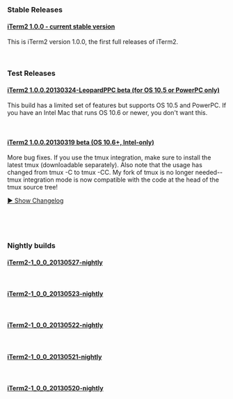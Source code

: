 <h3>Stable Releases</h3>
<h4><a href="/downloads/stable/iTerm2_v1_0_0.zip">iTerm2 1.0.0 - current stable version
</a></h4>
<p>
This is iTerm2 version 1.0.0, the first full releases of iTerm2.

</p>
<br>
<h3>Test Releases</h3>
<h4><a href="/downloads/beta/iTerm2-1_0_0_20130324-LeopardPPC.zip">iTerm2 1.0.0.20130324-LeopardPPC beta (for OS 10.5 or PowerPC only)
</a></h4>
<p>
This build has a limited set of features but supports OS 10.5 and PowerPC. If you have an Intel Mac that runs OS 10.6 or newer, you don't want this.

</p>
<br>
<h4><a href="/downloads/beta/iTerm2-1_0_0_20130319.zip">iTerm2 1.0.0.20130319 beta (OS 10.6+, Intel-only)
</a></h4>
<p>
More bug fixes. If you use the tmux integration, make sure to install the latest tmux (downloadable separately). Also note that the usage has changed from tmux -C to tmux -CC. My fork of tmux is no longer needed--tmux integration mode is now compatible with the code at the head of the tmux source tree!


<p><a href="javascript:showId('4837995536363160821')" id='show4837995536363160821'>▶ Show Changelog</a>
<a href="javascript:hideId('4837995536363160821')" id='hide4837995536363160821' style="display: none">▼ Hide Changelog</a>
<pre id="changelist4837995536363160821" style="display: none">Enhancements
- Add boolean hidden pref, OpenFileInNewWindows. When you open a file (e.g., a shell script) in finder with iTerm2, this controls whether it opens in a new window or tab.

Bug fixes
- Fix bug where toolbelt dividers weren't visible in Lion fullscreen.
- Update tmux protocol to no longer require a forked version of tmux.
- Fix a bug where restoring a left-of-screen window at app startup caused it to have zero width.
- Fix a bug where a terminal got stuck in applicaiton keypad mode.
- Display tmux window name in tab/window title bar.
- Fix bug where utf-8 chars broke tmux integration.
- Fix a bug where cmd-clicking on a filename, when configured to open in Sublime Text 2, would always open a new instance of Sublime Text 2.
- Fix a crash when right-clicking on profiles in the toolbelt.
- Fix a leak in the tmux integration.
- Fix a bug where tmux protocol commands would be written after the last window in a tmux session quits.
- Parse (but do not handle) CSI > m and CSI > n codes.
- Fix a bug where there were two copies of the Growl libraries (thanks, Thijs!)
- Fix a bug where a tmux window with two tmux tabs resized incorrectly.
- Fix a bug where a tmux window wasn't resized properly when exiting Lion fullscreen.

</pre></p><br>
</p>
<br>
<h3>Nightly builds</h3>
<h4><a href="/downloads/nightly/iTerm2-1_0_0_20130527-nightly.zip">iTerm2-1_0_0_20130527-nightly</a></h4>
<p>

</p>
<br>
<h4><a href="/downloads/nightly/iTerm2-1_0_0_20130523-nightly.zip">iTerm2-1_0_0_20130523-nightly</a></h4>
<p>

</p>
<br>
<h4><a href="/downloads/nightly/iTerm2-1_0_0_20130522-nightly.zip">iTerm2-1_0_0_20130522-nightly</a></h4>
<p>

</p>
<br>
<h4><a href="/downloads/nightly/iTerm2-1_0_0_20130521-nightly.zip">iTerm2-1_0_0_20130521-nightly</a></h4>
<p>

</p>
<br>
<h4><a href="/downloads/nightly/iTerm2-1_0_0_20130520-nightly.zip">iTerm2-1_0_0_20130520-nightly</a></h4>
<p>

</p>
<br>
